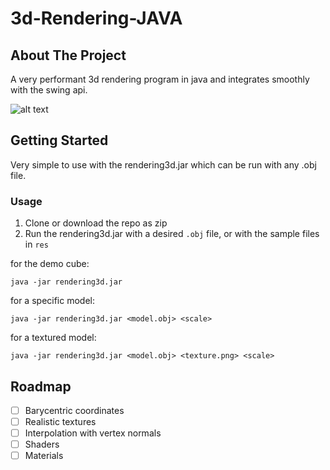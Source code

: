 # 3d-Rendering-JAVA



<div id="top"></div>

<!-- ABOUT THE PROJECT -->
## About The Project

A very performant 3d rendering program in java and integrates smoothly with the swing api.    

![alt text](https://cdn.discordapp.com/attachments/903515599097954354/1008136588947095572/unknown.png)

<!-- GETTING STARTED -->
## Getting Started

Very simple to use with the rendering3d.jar which can be run with any .obj file. 

### Usage

1. Clone or download the repo as zip
3. Run the rendering3d.jar with a desired `.obj` file, or with the sample files in `res` 

  for the demo cube: 
   ```
   java -jar rendering3d.jar
   ```
  for a specific model:
   ```
   java -jar rendering3d.jar <model.obj> <scale>
   ```
  for a textured model: 
   ```
   java -jar rendering3d.jar <model.obj> <texture.png> <scale>
   ```
    

<!-- ROADMAP -->
## Roadmap

- [ ] Barycentric coordinates
- [ ] Realistic textures
- [ ] Interpolation with vertex normals 
- [ ] Shaders 
- [ ] Materials 
